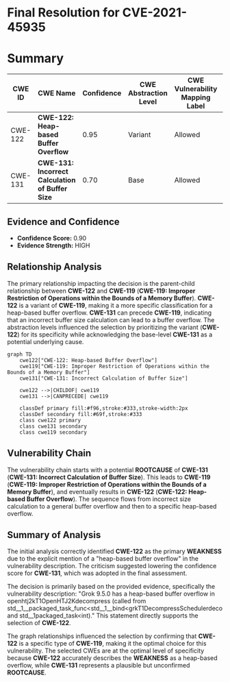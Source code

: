 # Final Resolution for CVE-2021-45935

# Summary
| CWE ID | CWE Name | Confidence | CWE Abstraction Level | CWE Vulnerability Mapping Label | CWE-Vulnerability Mapping Notes |
|---|---|---|---|---|---|
| CWE-122 | **CWE-122: Heap-based Buffer Overflow** | 0.95 | Variant | Allowed | Primary **WEAKNESS** |
| CWE-131 | **CWE-131: Incorrect Calculation of Buffer Size** | 0.70 | Base | Allowed | Secondary Candidate **ROOTCAUSE** |

## Evidence and Confidence

*   **Confidence Score:** 0.90
*   **Evidence Strength:** HIGH

## Relationship Analysis
The primary relationship impacting the decision is the parent-child relationship between **CWE-122** and **CWE-119** (**CWE-119: Improper Restriction of Operations within the Bounds of a Memory Buffer**). **CWE-122** is a variant of **CWE-119**, making it a more specific classification for a heap-based buffer overflow. **CWE-131** can precede **CWE-119**, indicating that an incorrect buffer size calculation can lead to a buffer overflow. The abstraction levels influenced the selection by prioritizing the variant (**CWE-122**) for its specificity while acknowledging the base-level **CWE-131** as a potential underlying cause.

```mermaid
graph TD
    cwe122["CWE-122: Heap-based Buffer Overflow"]
    cwe119["CWE-119: Improper Restriction of Operations within the Bounds of a Memory Buffer"]
    cwe131["CWE-131: Incorrect Calculation of Buffer Size"]

    cwe122 -->|CHILDOF| cwe119
    cwe131 -->|CANPRECEDE| cwe119

    classDef primary fill:#f96,stroke:#333,stroke-width:2px
    classDef secondary fill:#69f,stroke:#333
    class cwe122 primary
    class cwe131 secondary
    class cwe119 secondary
```

## Vulnerability Chain
The vulnerability chain starts with a potential **ROOTCAUSE** of **CWE-131** (**CWE-131: Incorrect Calculation of Buffer Size**). This leads to **CWE-119** (**CWE-119: Improper Restriction of Operations within the Bounds of a Memory Buffer**), and eventually results in **CWE-122** (**CWE-122: Heap-based Buffer Overflow**). The sequence flows from incorrect size calculation to a general buffer overflow and then to a specific heap-based overflow.

## Summary of Analysis
The initial analysis correctly identified **CWE-122** as the primary **WEAKNESS** due to the explicit mention of a "heap-based buffer overflow" in the vulnerability description. The criticism suggested lowering the confidence score for **CWE-131**, which was adopted in the final assessment.

The decision is primarily based on the provided evidence, specifically the vulnerability description: "Grok 9.5.0 has a heap-based buffer overflow in openhtj2kT1OpenHTJ2Kdecompress (called from std__1__packaged_task_func<std__1__bind<grkT1DecompressSchedulerdeco and std__1packaged_task<int)." This statement directly supports the selection of **CWE-122**.

The graph relationships influenced the selection by confirming that **CWE-122** is a specific type of **CWE-119**, making it the optimal choice for this vulnerability. The selected CWEs are at the optimal level of specificity because **CWE-122** accurately describes the **WEAKNESS** as a heap-based overflow, while **CWE-131** represents a plausible but unconfirmed **ROOTCAUSE**.